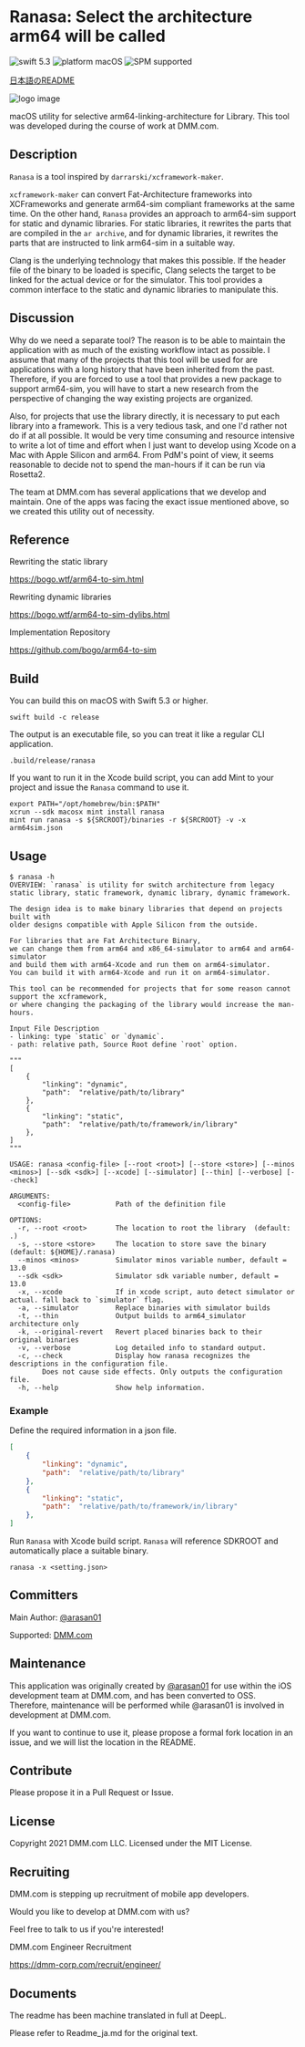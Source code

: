 # Ranasa: Select the architecture arm64 will be called

![swift 5.3](https://img.shields.io/badge/swift-5.3-orange.svg)
![platform macOS](https://img.shields.io/badge/platform-macOS-blue)
![SPM supported](https://img.shields.io/badge/SPM-supported-green)

[日本語のREADME](Docs/README_ja.md)

![logo image](Docs/logo.png)

macOS utility for selective arm64-linking-architecture for Library.
This tool was developed during the course of work at DMM.com.

## Description

`Ranasa` is a tool inspired by `darrarski/xcframework-maker`.

`xcframework-maker` can convert Fat-Architecture frameworks into XCFrameworks and generate arm64-sim compliant frameworks at the same time. On the other hand, `Ranasa` provides an approach to arm64-sim support for static and dynamic libraries. For static libraries, it rewrites the parts that are compiled in the `ar archive`, and for dynamic libraries, it rewrites the parts that are instructed to link arm64-sim in a suitable way.

Clang is the underlying technology that makes this possible. If the header file of the binary to be loaded is specific, Clang selects the target to be linked for the actual device or for the simulator. This tool provides a common interface to the static and dynamic libraries to manipulate this.

## Discussion

Why do we need a separate tool? The reason is to be able to maintain the application with as much of the existing workflow intact as possible. I assume that many of the projects that this tool will be used for are applications with a long history that have been inherited from the past. Therefore, if you are forced to use a tool that provides a new package to support arm64-sim, you will have to start a new research from the perspective of changing the way existing projects are organized.

Also, for projects that use the library directly, it is necessary to put each library into a framework. This is a very tedious task, and one I'd rather not do if at all possible. It would be very time consuming and resource intensive to write a lot of time and effort when I just want to develop using Xcode on a Mac with Apple Silicon and arm64. From PdM's point of view, it seems reasonable to decide not to spend the man-hours if it can be run via Rosetta2.

The team at DMM.com has several applications that we develop and maintain. One of the apps was facing the exact issue mentioned above, so we created this utility out of necessity.

## Reference

Rewriting the static library

https://bogo.wtf/arm64-to-sim.html

Rewriting dynamic libraries

https://bogo.wtf/arm64-to-sim-dylibs.html

Implementation Repository

https://github.com/bogo/arm64-to-sim

## Build

You can build this on macOS with Swift 5.3 or higher.

```shell
swift build -c release
```

The output is an executable file, so you can treat it like a regular CLI application.

```shell
.build/release/ranasa
````

If you want to run it in the Xcode build script, you can add Mint to your project and issue the `Ranasa` command to use it.

```shell
export PATH="/opt/homebrew/bin:$PATH"
xcrun --sdk macosx mint install ranasa
mint run ranasa -s ${SRCROOT}/binaries -r ${SRCROOT} -v -x arm64sim.json
```

## Usage

```text
$ ranasa -h
OVERVIEW: `ranasa` is utility for switch architecture from legacy static library, static framework, dynamic library, dynamic framework.

The design idea is to make binary libraries that depend on projects built with
older designs compatible with Apple Silicon from the outside.

For libraries that are Fat Architecture Binary,
we can change them from arm64 and x86_64-simulator to arm64 and arm64-simulator
and build them with arm64-Xcode and run them on arm64-simulator.
You can build it with arm64-Xcode and run it on arm64-simulator.

This tool can be recommended for projects that for some reason cannot support the xcframework,
or where changing the packaging of the library would increase the man-hours.

Input File Description
- linking: type `static` or `dynamic`.
- path: relative path, Source Root define `root` option.

"""
[
    {
        "linking": "dynamic",
        "path":  "relative/path/to/library"
    },
    {
        "linking": "static",
        "path":  "relative/path/to/framework/in/library"
    },
]
"""

USAGE: ranasa <config-file> [--root <root>] [--store <store>] [--minos <minos>] [--sdk <sdk>] [--xcode] [--simulator] [--thin] [--verbose] [--check]

ARGUMENTS:
  <config-file>           Path of the definition file

OPTIONS:
  -r, --root <root>       The location to root the library  (default: .)
  -s, --store <store>     The location to store save the binary (default: ${HOME}/.ranasa)
  --minos <minos>         Simulator minos variable number, default = 13.0
  --sdk <sdk>             Simulator sdk variable number, default = 13.0
  -x, --xcode             If in xcode script, auto detect simulator or actual. fall back to `simulator` flag.
  -a, --simulator         Replace binaries with simulator builds
  -t, --thin              Output builds to arm64_simulator architecture only
  -k, --original-revert   Revert placed binaries back to their original binaries
  -v, --verbose           Log detailed info to standard output.
  -c, --check             Display how ranasa recognizes the descriptions in the configuration file.
        Does not cause side effects. Only outputs the configuration file.
  -h, --help              Show help information.
```

### Example

Define the required information in a json file.

```json
[
    {
        "linking": "dynamic",
        "path":  "relative/path/to/library"
    },
    {
        "linking": "static",
        "path":  "relative/path/to/framework/in/library"
    },
]
```

Run `Ranasa` with Xcode build script.
`Ranasa` will reference SDKROOT and automatically place a suitable binary.

```shell
ranasa -x <setting.json>
```


## Committers

Main Author: [@arasan01](https://github.com/arasan01)

Supported: [DMM.com](https://inside.dmm.com/)

## Maintenance

This application was originally created by [@arasan01](https://github.com/arasan01) for use within the iOS development team at DMM.com, and has been converted to OSS.
Therefore, maintenance will be performed while @arasan01 is involved in development at DMM.com.

If you want to continue to use it, please propose a formal fork location in an issue, and we will list the location in the README.


## Contribute

Please propose it in a Pull Request or Issue.

## License

Copyright 2021 DMM.com LLC.
Licensed under the MIT License.

## Recruiting

DMM.com is stepping up recruitment of mobile app developers.

Would you like to develop at DMM.com with us?

Feel free to talk to us if you're interested!

DMM.com Engineer Recruitment

https://dmm-corp.com/recruit/engineer/

## Documents

The readme has been machine translated in full at DeepL.

Please refer to Readme_ja.md for the original text.

